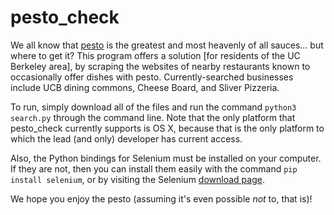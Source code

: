 # pesto_check
We all know that [pesto](https://upload.wikimedia.org/wikipedia/commons/thumb/c/c9/BasilPesto.JPG/1920px-BasilPesto.JPG) is the greatest and most heavenly of all sauces... but where to get it? This program offers a solution [for residents of the UC Berkeley area], by scraping the websites of nearby restaurants known to occasionally offer dishes with pesto. Currently-searched businesses include UCB dining commons, Cheese Board, and Sliver Pizzeria.

To run, simply download all of the files and run the command `python3 search.py` through the command line. Note that the only platform that pesto_check currently supports is OS X, because that is the only platform to which the lead (and only) developer has current access.

Also, the Python bindings for Selenium must be installed on your computer. If they are not, then you can install them easily with the command `pip install selenium`, or by visiting the Selenium [download page](http://www.seleniumhq.org/download/).

We hope you enjoy the pesto (assuming it's even possible _not_ to, that is)!
